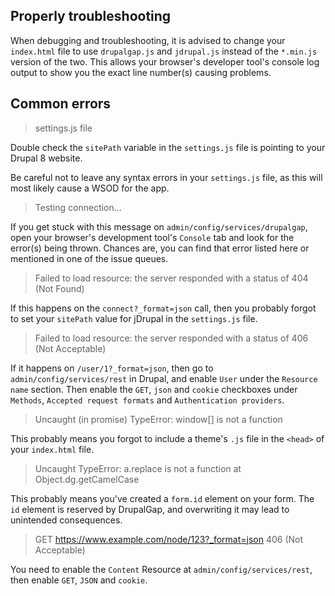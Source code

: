 ## Properly troubleshooting

When debugging and troubleshooting, it is advised to change your `index.html` file to use `drupalgap.js` and `jdrupal.js` instead of the `*.min.js` version of the two. This allows your browser's developer tool's console log output to show you the exact line number(s) causing problems.

## Common errors

> settings.js file

Double check the `sitePath` variable in the `settings.js` file is pointing to your Drupal 8 website.

Be careful not to leave any syntax errors in your `settings.js` file, as this will most likely cause a WSOD for the app.

> Testing connection...

If you get stuck with this message on `admin/config/services/drupalgap`, open your browser's development tool's `Console` tab and look for the error(s) being thrown. Chances are, you can find that error listed here or mentioned in one of the issue queues.

> Failed to load resource: the server responded with a status of 404 (Not Found)

If this happens on the `connect?_format=json` call, then you probably forgot to set your `sitePath` value for jDrupal in the `settings.js` file.

> Failed to load resource: the server responded with a status of 406 (Not Acceptable)

If it happens on `/user/1?_format=json`, then go to `admin/config/services/rest` in Drupal, and enable `User` under the `Resource name` section. Then enable the `GET`, `json` and `cookie` checkboxes under `Methods`, `Accepted request formats` and `Authentication providers`.

> Uncaught (in promise) TypeError: window[] is not a function

This probably means you forgot to include a theme's `.js` file in the `<head>` of your `index.html` file.

> Uncaught TypeError: a.replace is not a function at Object.dg.getCamelCase

This probably means you've created a `form.id` element on your form. The `id` element is reserved by DrupalGap, and overwriting it may lead to unintended consequences.

> GET https://www.example.com/node/123?_format=json 406 (Not Acceptable)

You need to enable the `Content` Resource at `admin/config/services/rest`, then enable `GET`, `JSON` and `cookie`.
